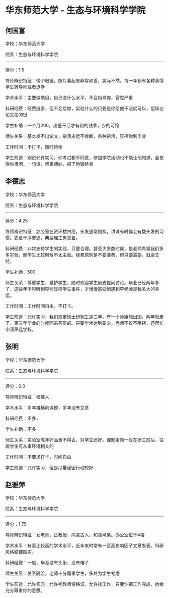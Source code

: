 # 华东师范大学 - 生态与环境科学学院

## 何国富

学校：华东师范大学

院系：生态与环境科学学院

* * *

评分：1.5

导师辨识特征：带个眼镜，照片看起来非常和善，实际不然，每一年都有各种事情学生转导师或者退学

学术水平：主要做项目，自己没什么水平，不会指导你，官腔严重

科研经费：经费挺多，但不会给你，实验什么的只要是你给他干活就可以，但毕业论文扣的很

学生补助：一个月200，出差干活才有别的钱拿，少的可怜

师生关系：基本发不出论文，杂活永远不会断，各种杂活，压榨你到毕业

工作时间：不打卡，随时待命

学生前途：别说允许实习，你考试都不同意，参加学院活动也不能让他知道，会觉得你很闲，一句话，师弟师妹，报了他毁终身

## 李德志

学校：华东师范大学

院系：生态与环境科学学院

* * *

评分：4.25

导师辨识特征：办公室在资环楼四层。头发通常侧梳，讲课有时候会有拨头发的习惯。衣着干净普通，典型理工男衣着。

科研经费：非常支持学生的实验，只要合理。甚至大多数时候，是老师希望我们多多实验，而学生比较懒散不太主动。经费原则是不要浪费，但只要需要，就会支持。

学生补助：500

师生关系：尊重学生，爱护学生，随时欢迎学生前去提问讨论。毕业已经两年多了，这些年不时听到导师压榨学生事件，才慢慢感受到遇到李老师是我多大的幸运。

工作时间：工作时间自由，不打卡。

学生前途：允许实习，我们规定硕士研究生是三年，有一个师姐想出国，两年就走了，第三年毕业的时候回来答辩的。只要学术达到要求，老师不仅不阻挠，还帮忙申请筛选学校。

## 张明

学校：华东师范大学

院系：生态与环境科学学院

* * *

评分：0.0

导师辨识特征：福建人

学术水平：多年接横向课题，多年没有文章

科研经费：不多，

学生补助：不多

师生关系：实验室陈年药品舍不得丢，对学生还好，课题定向一般在研三前后，往届学生有从事环境相关的

工作时间：不要求打卡，时间自由

学生前途：允许实习，但是尽量秘密行动较好

## 赵雅萍

学校：华东师范大学

院系：生态与环境科学学院

* * *

评分：1.75

导师辨识特征：女老师，正教授，内蒙古人，和蔼可亲。办公室位于4楼

学术水平：有着比较高的学术水平，近年来时常有一区高影响因子文章发表。科研风格稳健踏实。

科研经费：一般，毕竟没有头衔，没有帽子

师生关系：关系融洽，老师十分尊重学生，多处为学生考虑

学生前途：允许实习，允许考教师资格证，允许找工作，只要你把工作完成，她会充分尊重你的意愿。